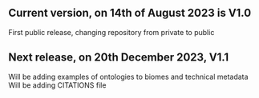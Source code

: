 ## Current version, on 14th of August 2023 is V1.0
First public release, changing repository from private to public

## Next release, on 20th December 2023, V1.1
Will be adding examples of ontologies to biomes and technical metadata
Will be adding CITATIONS file

